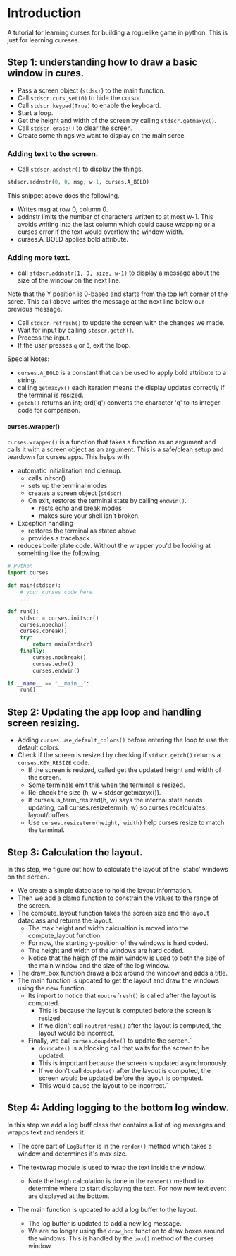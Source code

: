 # Introduction

A tutorial for learning curses for building a roguelike game in python.
This is just for learning cureses.

## Step 1: understanding how to draw a basic window in cures.
- Pass a screen object (`stdscr`) to the main function.
- Call `stdscr.curs_set(0)` to hide the cursor.
- Call `stdscr.keypad(True)` to enable the keyboard.
- Start a loop.
- Get the height and width of the screen by calling `stdscr.getmaxyx()`.
- Call `stdscr.erase()` to clear the screen.
- Create some things we want to display on the main scree.
### Adding text to the screen.
- Call `stdscr.addnstr()` to display the things.
```python
stdscr.addnstr(0, 0, msg, w-1, curses.A_BOLD)
```
This snippet above does the following.
- Writes msg at row 0, column 0.
- addnstr limits the number of characters written to at most w-1. This avoids writing into the last column which could cause wrapping or a curses error if the text would overflow the window width.
- curses.A_BOLD applies bold attribute.

### Adding more text.
- call `stdscr.addnstr(1, 0, size, w-1)` to display a message about the size of the window on the next line.

Note that the Y position is 0-based and starts from the top left corner of the scree.
This call above writes the message at the next line below our previous message.

- Call `stdscr.refresh()` to update the screen with the changes we made.
- Wait for input by calling `stdscr.getch()`.
- Process the input.
- If the user presses `q` or `Q`, exit the loop.

Special Notes:
- `curses.A_BOLD` is a constant that can be used to apply bold attribute to a string.
- calling `getmaxyx()` each iteration means the display updates correctly if the terminal is resized.
- `getch()` returns an int; ord('q') converts the character 'q' to its integer code for comparison.
#### curses.wrapper()
`curses.wrapper()` is a function that takes a function as an argument and calls it with a screen object as an argument.
This is a safe/clean setup and teardown for curses apps.  This helps with
- automatic initialization and cleanup.
  - calls initscr()
  - sets up the terminal modes
  - creates a screen object (`stdscr`)
  - On exit, restores the terminal state by calling `endwin()`.
    - rests echo and break modes
    - makes sure your shell isn't broken.
- Exception handling
  - restores the terminal as stated above.
  - provides a traceback.
- reduces boilerplate code.
Without the wrapper you'd be looking at somehting like the following.
```python
# Python
import curses

def main(stdscr):
    # your curses code here
    ...

def run():
    stdscr = curses.initscr()
    curses.noecho()
    curses.cbreak()
    try:
        return main(stdscr)
    finally:
        curses.nocbreak()
        curses.echo()
        curses.endwin()

if __name__ == "__main__":
    run()
```

## Step 2: Updating the app loop and handling screen resizing.

- Adding `curses.use_default_colors()` before entering the loop to use the default colors.
- Check if the screen is resized by checking if `stdscr.getch()` returns a `curses.KEY_RESIZE` code.
  - If the screen is resized, called get the updated height and width of the screen.
  - Some terminals emit this when the terminal is resized.
  - Re-check the size (h, w = stdscr.getmaxyx()).
  - If curses.is_term_resized(h, w) says the internal state needs updating, call curses.resizeterm(h, w) so curses recalculates layout/buffers.
  - Use `curses.resizeterm(height, width)` help curses resize to match the terminal.

## Step 3: Calculation the layout.

In this step, we figure out how to calculate the layout of the 'static' windows on the screen.
- We create a simple dataclase to hold the layout information.
- Then we add a clamp function to constrain the values to the range of the screen.
- The compute_layout function takes the screen size and the layout dataclass and returns the layout.
  - The max height and width calcualtion is moved into the compute_layout function.
  - For now, the starting y-position of the windows is hard coded.
  - The height and width of the windows are hard coded.
  - Notice that the heigh of the main window is used to both the size of the main window and the size of the log window.
- The draw_box function draws a box around the window and adds a title.
- The main function is updated to get the layout and draw the windows using the new function.
  - Its import to notice that `noutrefresh()` is called after the layout is computed.
    - This is because the layout is computed before the screen is resized.
    - If we didn't call `noutrefresh()` after the layout is computed, the layout would be incorrect.`
  - Finally, we call `curses.doupdate()` to update the screen.`
    - `doupdate()` is a blocking call that waits for the screen to be updated.
    - This is important because the screen is updated asynchronously.
    - If we don't call `doupdate()` after the layout is computed, the screen would be updated before the layout is computed.
    - This would cause the layout to be incorrect.`

## Step 4: Adding logging to the bottom log window.
In this step we add a log buff class that contains a list of log messages and wrapps text and renders it.
- The core part of `LogBuffer` is in the `render()` method which takes a window and determines it's max size.
- The textwrap module is used to wrap the text inside the window. 
  - Note the heigh calculation is done in the `render()` method to determine where to 
  start displaying the text.  For now new text event are displayed at the bottom.

- The main function is updated to add a log buffer to the layout.
  - The log buffer is updated to add a new log message.
  - We are no longer using the `draw_box` function to draw boxes around the windows. 
    This is handled by the `box()` method of the curses window. 

